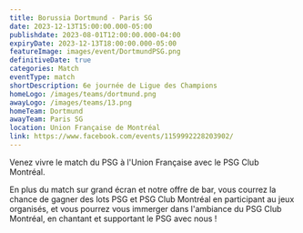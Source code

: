 ```yaml
---
title: Borussia Dortmund - Paris SG
date: 2023-12-13T15:00:00.000-05:00
publishdate: 2023-08-01T12:00:00.000-04:00
expiryDate: 2023-12-13T18:00:00.000-05:00
featureImage: images/event/DortmundPSG.png
definitiveDate: true
categories: Match
eventType: match
shortDescription: 6e journée de Ligue des Champions
homeLogo: /images/teams/dortmund.png
awayLogo: /images/teams/13.png
homeTeam: Dortmund
awayTeam: Paris SG
location: Union Française de Montréal
link: https://www.facebook.com/events/1159992228203902/
---
```


Venez vivre le match du PSG à l'Union Française avec le PSG Club Montréal.

En plus du match sur grand écran et notre offre de bar, vous courrez la chance de gagner des lots PSG et PSG Club Montréal en participant au jeux organisés, et vous pourrez vous immerger dans l'ambiance du PSG Club Montréal, en chantant et supportant le PSG avec nous !
